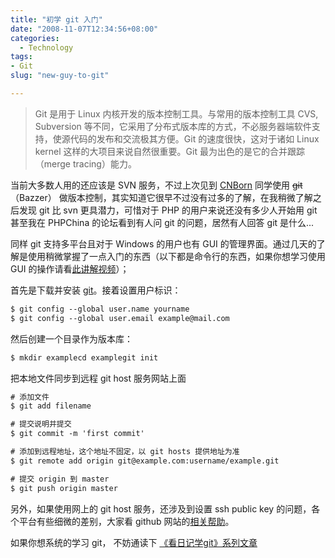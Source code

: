 ```yaml
---
title: "初学 git 入门"
date: "2008-11-07T12:34:56+08:00"
categories:
  - Technology
tags:
- Git
slug: "new-guy-to-git"

---
```


> Git 是用于 Linux 内核开发的版本控制工具。与常用的版本控制工具 CVS, Subversion 等不同，它采用了分布式版本库的方式，不必服务器端软件支持，使源代码的发布和交流极其方便。Git 的速度很快，这对于诸如 Linux kernel 这样的大项目来说自然很重要。Git 最为出色的是它的合并跟踪（merge tracing）能力。


当前大多数人用的还应该是 SVN 服务，不过上次见到 [CNBorn][] 同学使用 ~~git~~（Bazzer） 做版本控制，其实知道它很早不过没有过多的了解，在我稍微了解之后发现 git 比 svn 更具潜力，可惜对于 PHP 的用户来说还没有多少人开始用 git 甚至我在 PHPChina 的论坛看到有人问 git 的问题，居然有人回答 git 是什么...

同样 git 支持多平台且对于 Windows 的用户也有 GUI 的管理界面。通过几天的了解是使用稍微掌握了一点入门的东西（以下都是命令行的东西，如果你想学习使用 GUI 的操作请看[此讲解视频][]）；

首先是下载并安装 [git][]。接着设置用户标识：

```txt
$ git config --global user.name yourname
$ git config --global user.email example@mail.com
```

然后创建一个目录作为版本库：

```txt
$ mkdir examplecd examplegit init
```

把本地文件同步到远程 git host 服务网站上面


```txt
# 添加文件
$ git add filename

# 提交说明并提交
$ git commit -m 'first commit'

# 添加到远程地址，这个地址不固定，以 git hosts 提供地址为准
$ git remote add origin git@example.com:username/example.git

# 提交 origin 到 master
$ git push origin master
```

另外，如果使用网上的 git host 服务，还涉及到设置 ssh public key 的问题，各个平台有些细微的差别，大家看 github 网站的[相关帮助][]。

如果你想系统的学习 git， 不妨通读下 [《看日记学git》系列文章][]

  [CNBorn]: http://blog.donews.com/CNBorn
  [此讲解视频]: http://gitcasts.com/posts/git-on-windows
  [git]: http://git-scm.com/download
  [相关帮助]: http://github.com/guides/providing-your-ssh-key
  [《看日记学git》系列文章]: http://roclinux.cn/?p=914
